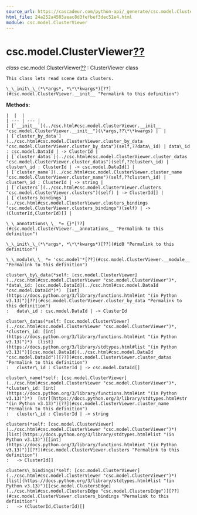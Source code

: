 ```yaml
---
source_url: https://cascadeur.com/python-api/_generate/csc.model.ClusterViewer.html
html_file: 24a252a4503aeac8d3fefbef3dec51e4.html
module: csc.model.ClusterViewer
---
```


# csc.model.ClusterViewer[??](#csc-model-clusterviewer "Permalink to this heading")

*class* csc.model.ClusterViewer[??](#csc.model.ClusterViewer "Permalink to this definition")
:   ClusterViewer class

    This class lets read scene data clusters.

    \_\_init\_\_(*\*args*, *\*\*kwargs*)[??](#csc.model.ClusterViewer.__init__ "Permalink to this definition")

    
**Methods:**

    |  |  |
    | --- | --- |
    | [`__init__`](../csc.html#csc.model.ClusterViewer.__init__ "csc.model.ClusterViewer.__init__")(\*args,??\*\*kwargs) |  |
    | [`cluster_by_data`](../csc.html#csc.model.ClusterViewer.cluster_by_data "csc.model.ClusterViewer.cluster_by_data")(self,??data\_id) | data\_id : csc.model.DataId | -> ClusterId |
    | [`cluster_datas`](../csc.html#csc.model.ClusterViewer.cluster_datas "csc.model.ClusterViewer.cluster_datas")(self,??cluster\_id) | cluster\_id : ClusterId | -> csc.model.DataId[] |
    | [`cluster_name`](../csc.html#csc.model.ClusterViewer.cluster_name "csc.model.ClusterViewer.cluster_name")(self,??cluster\_id) | cluster\_id : ClusterId | -> string |
    | [`clusters`](../csc.html#csc.model.ClusterViewer.clusters "csc.model.ClusterViewer.clusters")(self) | -> ClusterId[] |
    | [`clusters_bindings`](../csc.html#csc.model.ClusterViewer.clusters_bindings "csc.model.ClusterViewer.clusters_bindings")(self) | -> (ClusterId,ClusterId)[] |

    \_\_annotations\_\_ *= {}*[??](#csc.model.ClusterViewer.__annotations__ "Permalink to this definition")

    \_\_init\_\_(*\*args*, *\*\*kwargs*)[??](#id0 "Permalink to this definition")

    \_\_module\_\_ *= 'csc.model'*[??](#csc.model.ClusterViewer.__module__ "Permalink to this definition")

    cluster\_by\_data(*self: [csc.model.ClusterViewer](../csc.html#csc.model.ClusterViewer "csc.model.ClusterViewer")*, *data\_id: [csc.model.DataId](../csc.html#csc.model.DataId "csc.model.DataId")*)  [int](https://docs.python.org/3/library/functions.html#int "(in Python v3.13)")[??](#csc.model.ClusterViewer.cluster_by_data "Permalink to this definition")
    :   data\_id : csc.model.DataId | -> ClusterId

    cluster\_datas(*self: [csc.model.ClusterViewer](../csc.html#csc.model.ClusterViewer "csc.model.ClusterViewer")*, *cluster\_id: [int](https://docs.python.org/3/library/functions.html#int "(in Python v3.13)")*)  [list](https://docs.python.org/3/library/stdtypes.html#list "(in Python v3.13)")[[csc.model.DataId](../csc.html#csc.model.DataId "csc.model.DataId")][??](#csc.model.ClusterViewer.cluster_datas "Permalink to this definition")
    :   cluster\_id : ClusterId | -> csc.model.DataId[]

    cluster\_name(*self: [csc.model.ClusterViewer](../csc.html#csc.model.ClusterViewer "csc.model.ClusterViewer")*, *cluster\_id: [int](https://docs.python.org/3/library/functions.html#int "(in Python v3.13)")*)  [str](https://docs.python.org/3/library/stdtypes.html#str "(in Python v3.13)")[??](#csc.model.ClusterViewer.cluster_name "Permalink to this definition")
    :   cluster\_id : ClusterId | -> string

    clusters(*self: [csc.model.ClusterViewer](../csc.html#csc.model.ClusterViewer "csc.model.ClusterViewer")*)  [list](https://docs.python.org/3/library/stdtypes.html#list "(in Python v3.13)")[[int](https://docs.python.org/3/library/functions.html#int "(in Python v3.13)")][??](#csc.model.ClusterViewer.clusters "Permalink to this definition")
    :   -> ClusterId[]

    clusters\_bindings(*self: [csc.model.ClusterViewer](../csc.html#csc.model.ClusterViewer "csc.model.ClusterViewer")*)  [list](https://docs.python.org/3/library/stdtypes.html#list "(in Python v3.13)")[[csc.model.ClustersEdge](../csc.html#csc.model.ClustersEdge "csc.model.ClustersEdge")][??](#csc.model.ClusterViewer.clusters_bindings "Permalink to this definition")
    :   -> (ClusterId,ClusterId)[]